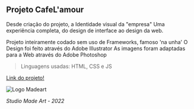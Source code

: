 ## Projeto CafeL'amour
Desde criação do projeto, a Identidade visual da "empresa"
Uma experiência completa, do design de interface ao design da web.

Projeto inteiramente codado sem uso de Frameworks, famoso 'na unha'
O Design foi feito através do Adobe Illustrator
As imagens foram adaptadas para a Web através do Adobe Photoshop


> Linguagens usadas:
HTML, CSS e JS


[Link do projeto!](https://andre-hirai.github.io/Cafe-L-amour)

![Logo Madeart](http://studiomadearte.com.br/wp-content/uploads/2022/06/Logo-Made-Art.png)

*Studio Made Art - 2022*
